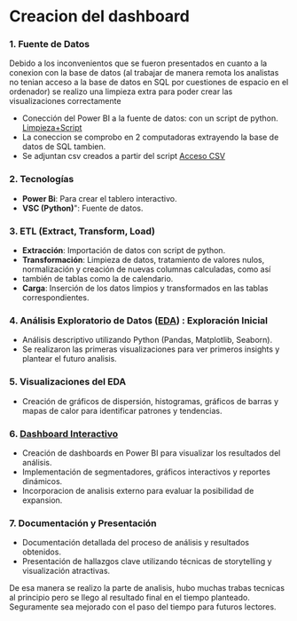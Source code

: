 # Creacion del dashboard

### 1. Fuente de Datos
Debido a los inconvenientos que se fueron presentados en cuanto a la conexion con la base de datos (al trabajar de manera remota los analistas no tenian acceso a la base de datos en SQL por cuestiones de espacio en el ordenador) se realizo una limpieza extra para poder crear las visualizaciones correctamente 
- Conección del Power BI a la fuente de datos: con un script de python. [Limpieza+Script](https://github.com/PalomaOrtizm/Drinks-Basket/blob/main/Data%20Analysis/LimpiezaDataAnalysis.ipynb)
- La coneccion se comprobo en 2 computadoras extrayendo la base de datos de SQL tambien.
- Se adjuntan csv creados a partir del script [Acceso CSV](https://drive.google.com/drive/folders/1hhqxaTdul2z9jY-BFsLlhlr6dEB2Ovfm?usp=drive_link)

### 2. Tecnologías
- **Power Bi**: Para crear el tablero interactivo.
- **VSC (Python)**":  Fuente de datos.

### 3. ETL (Extract, Transform, Load)
- **Extracción**: Importación de datos con script de python.
- **Transformación**: Limpieza de datos, tratamiento de valores nulos, normalización y creación de nuevas columnas calculadas, como así
- también de tablas como la de calendario.
- **Carga**: Inserción de los datos limpios y transformados en las tablas correspondientes.

### 4. Análisis Exploratorio de Datos ([EDA](https://github.com/PalomaOrtizm/Drinks-Basket/blob/main/EDA.ipynb)) : Exploración Inicial
- Análisis descriptivo utilizando Python (Pandas, Matplotlib, Seaborn).
- Se realizaron las primeras visualizaciones para ver primeros insights y plantear el futuro analisis.

### 5. Visualizaciones del EDA
- Creación de gráficos de dispersión, histogramas, gráficos de barras y mapas de calor para identificar patrones y tendencias.

### 6. [Dashboard Interactivo](https://github.com/PalomaOrtizm/Drinks-Basket/blob/main/Data%20Analysis/TableroFinal.pbix)
- Creación de dashboards en Power BI para visualizar los resultados del análisis.
- Implementación de segmentadores, gráficos interactivos y reportes dinámicos.
- Incorporacion de analisis externo para evaluar la posibilidad de expansion. 

### 7. Documentación y Presentación
- Documentación detallada del proceso de análisis y resultados obtenidos.
- Presentación de hallazgos clave utilizando técnicas de storytelling y visualización atractivas.

De esa manera se realizo la parte de analisis, hubo muchas trabas tecnicas al principio pero se llego al resultado final en el tiempo planteado.
Seguramente sea mejorado con el paso del tiempo para futuros lectores.
